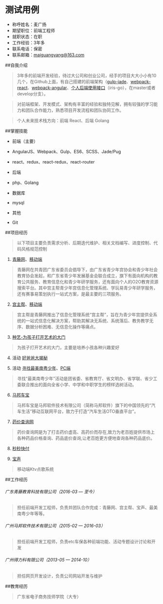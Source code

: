 # 测试用例

- 称呼姓名：麦广扬
- 期望职位：前端工程师
- 就职状态：在职
- 工作经验：3年多
- 联系电话：保密
- 联系邮箱：maiguangyang@163.com

##自我介绍

>  3年多的前端开发经验，待过大公司和创业公司，经手的项目大大小小有10几个，在Github上面，有自己搭建的前端架构（[gulp-jade](https://github.com/maiguangyang/gulp-jade)、[webpack-react](https://github.com/maiguangyang/webpack-react)、[webpack-angular](https://github.com/maiguangyang/webpack-angular)、[个人后端使用接口](https://github.com/maiguangyang/iris-go)（iris-go），在master或者develop分支）。

> 对前端框架、开发模式、架构有丰富的经验和独特见解，拥有较强的学习能力和团队合作能力，熟悉项目开发流程和团队协同工作。

> 个人未来技术栈方向：前端 React、后端 Golang

##掌握技能

* 前端（主要）
 * AngularJS、Webpack、Gulp、ES6、SCSS、Jade/Pug
 * react、redux、react-redux、react-router

* 后端
 * php、Golang

* 数据库
 * mysql

* 其他
 * Git

##项目经历
> 以下项目主要负责需求分析、后期迭代维护、相关文档编写、进度控制、代码风格规范控制

1. [青藤网](http://www.61qt.cn)、[移动端](http://m.61qt.cn)
 > 青藤网在共青团广东省委员会倡导下，由广东省青少年宫协会和青少年社会教育协会发起，和广东省青少年发展基金会联合成立，旗下有面向机构的教育公共服务、教育信息化和青少年研学服务，还有面向个人的O2O教育资源搜索平台。其中宫主帮青少年宫信息化管理系统、学玩易青少年研学服务，还有赛事易策划执行一站式方案，是最主要的三项服务。

2. [宫主帮](http://zhsng.61qt.cn)、[移动端](http://zhsng.m.61qt.cn)
 > 宫主帮是青藤网推出了信息化管理系统“宫主帮”，旨在为青少年宫提供全系统的一站式信息化解决方案，帮助其解决无系统、系统落后、教务教学无序、数据分析困难、无信息化操作等痛点。

3. [种艺-为孩子打开艺术的大门](http://m.artseeds.cn)
 > 为孩子打开艺术的大门，主要是培养小孩各种兴趣爱好

4. 活动 [好爸爸大揭秘](https://act.61qt.cn/special/mobile/fathers/index.html)

5. 活动 [寻找最美南粤少年](http://m.zmnysn.61qt.cn/)、[PC端](http://zmnysn.61qt.cn/)
 > 寻找“最美南粤少年”活动是团省委、省教育厅、省文明办、省学联、省少工委联合推出的面向全省小学、中学和中职学生的榜样选树活动。

6. [马邦车宝](http://www.emabang.com)
 > 马邦车宝是马邦软件技术有限公司（简称马邦软件）旗下的中国领先的“汽车生活”移动互联网平台，致力于打造“汽车生活OTO垂直平台”。

7. [药价查询网](http://www.china-yao.com)
 > 药价查询网是为了打击药价虚高、高药价而存在,致力为老百姓提供市场上各种药品价格查询、药品底价查询,让老百姓更方便地查询各种药品底价。

8. [秒秒快付](http://www.51techpay.com)

9. [宝声](http://m.ktvwin.com)
 > 移动端Ktv点歌系统

##工作经历

###### 广东青藤教育科技有限公司（2016-03 — 至今）
 > 担任前端开发工程师，负责并团队合作完成：青藤网、宫主帮、宝声、最美南粤少年等等。

###### 广州马邦软件技术有限公司（2015-02 — 2016-03）
 > 担任前端开发工程师，负责etc车保各种前端功能、活动专题设计讨论和开发

 ###### 广州得力科有限公司（2013-05 — 2014-10）
 > 担任网页开发设计，负责公司网站开发与维护

##教育经历

> 广东省电子商务技师学院（大专）

